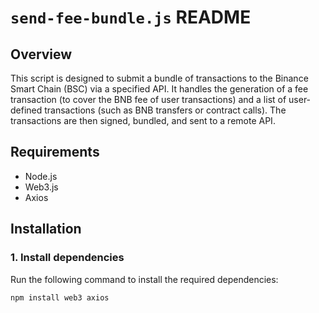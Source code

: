 # `send-fee-bundle.js` README

## Overview
This script is designed to submit a bundle of transactions to the Binance Smart Chain (BSC) via a specified API. It handles the generation of a fee transaction (to cover the BNB fee of user transactions) and a list of user-defined transactions (such as BNB transfers or contract calls). The transactions are then signed, bundled, and sent to a remote API.

## Requirements
- Node.js
- Web3.js
- Axios

## Installation

### 1. Install dependencies

Run the following command to install the required dependencies:

```bash
npm install web3 axios
